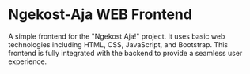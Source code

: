 # Ngekost-Aja WEB Frontend

A simple frontend for the "Ngekost Aja!" project. It uses basic web technologies including HTML, CSS, JavaScript, and Bootstrap. This frontend is fully integrated with the backend to provide a seamless user experience. 